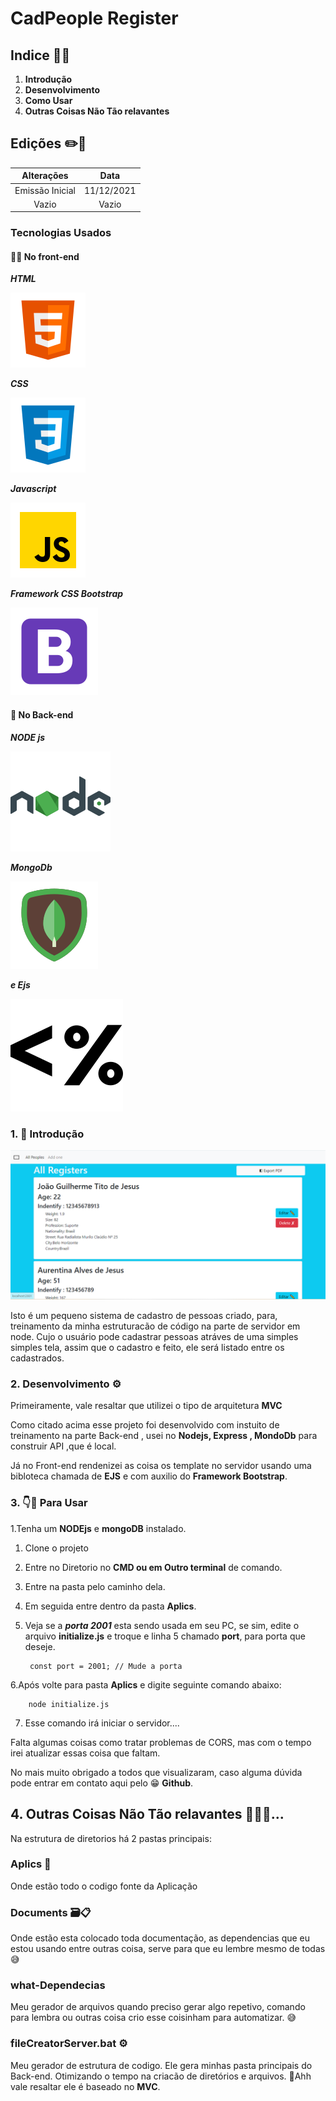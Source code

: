 # CadPeople Register
## Indice 👨‍💻
1. **Introdução**
1. **Desenvolvimento**
1. **Como Usar**
1. **Outras Coisas Não Tão relavantes**

## Edições ✏️📑

Alterações   | Data
:---------: | :------:
Emissão Inicial | 11/12/2021
Vazio | Vazio

### Tecnologias Usados
#### 🧑‍💻 No front-end
**_HTML_**

![Alt ou título da imagem](./Assets/IconHtml.svg)

**_CSS_**

![Alt ou título da imagem](./Assets/IconCSS.svg)

**_Javascript_**


![Alt ou título da imagem](./Assets/iconjavascript.svg)

**_Framework CSS Bootstrap_**

![Alt ou título da imagem](./Assets/icons8-bootstrap.svg)

#### 👥 No Back-end
**_NODE js_**

![Alt ou título da imagem](./Assets/nodeJS.svg)

**_MongoDb_**

![Alt ou título da imagem](./Assets/icons8-mongodb.svg)



**_e Ejs_**

![Alt ou título da imagem](./Assets/ejs.svg)






### 1. 🚪 Introdução
![Alt ou título da imagem](./Assets/registerFoto.png)

Isto é um pequeno sistema de cadastro de pessoas criado, para, treinamento da minha estruturacão de código na parte de servidor em node.
Cujo o usuário pode cadastrar pessoas atráves de uma simples simples tela, assim que o cadastro e feito, ele será listado entre os cadastrados.

### 2. Desenvolvimento ⚙️

Primeiramente, vale resaltar que utilizei o tipo de arquitetura **MVC**

Como citado acima esse projeto foi desenvolvido com instuito 
de treinamento na parte Back-end , usei no **Nodejs, Express , MondoDb**
para construir API ,que é local. 

Já no Front-end rendenizei as coisa os template no servidor usando
uma bibloteca chamada de **EJS** e com auxilio do **Framework Bootstrap**.

### 3. 👇🤘 Para Usar
1.Tenha um **NODEjs** e **mongoDB** instalado.
1. Clone o projeto 
1. Entre no Diretorio no **CMD ou em Outro terminal** de comando.
1. Entre na pasta pelo caminho dela.
1. Em seguida entre dentro da pasta **Aplics**.
1. Veja se a **_porta 2001_** esta sendo usada em seu PC, se sim, edite o arquivo **initialize.js** e troque e linha 5 chamado **port**, para porta que deseje.

        const port = 2001; // Mude a porta



6.Após volte para pasta **Aplics** e  digite seguinte comando abaixo:

        node initialize.js


7. Esse comando irá iniciar o servidor....


Falta algumas coisas como tratar problemas de CORS, mas com o tempo irei atualizar essas coisa que faltam.

No mais muito obrigado a todos que visualizaram, caso alguma dúvida pode entrar em contato aqui pelo 😁 **Github**.



## 4. Outras Coisas Não Tão relavantes 📁😅🤪...

Na estrutura de diretorios há 2 pastas principais:

### Aplics 📁
Onde estão todo o codigo fonte da Aplicação 
### Documents 🗃️📋 
Onde estão esta colocado toda documentação, as 
dependencias que eu estou usando entre outras coisa, serve para que eu lembre mesmo de todas 😅 
### what-Dependecias
Meu gerador de arquivos quando preciso gerar algo repetivo, comando para lembra ou outras coisa crio esse coisinham para automatizar. 😅
### fileCreatorServer.bat ⚙️
Meu gerador de estrutura de codigo. Ele gera minhas pasta principais do Back-end. Otimizando o tempo na criacão de diretórios e arquivos. 🤗Ahh vale resaltar ele é baseado no **MVC**.


